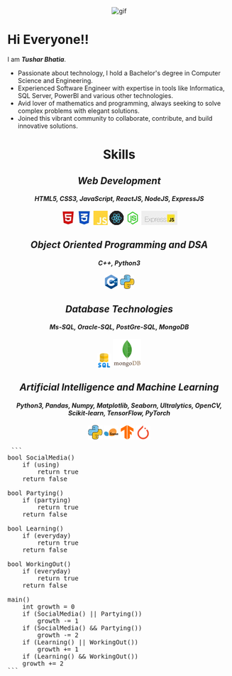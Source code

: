 <p align="center">
  <img src="https://media2.giphy.com/media/v1.Y2lkPTc5MGI3NjExdGN0eXp3Zm9jY2VkdnJ1aW04cnA5NmV0MnZoYmFnaXlmYmcxMmk2diZlcD12MV9pbnRlcm5hbF9naWZfYnlfaWQmY3Q9Zw/H03PuVdwREB21ANkLX/giphy.gif" alt="gif" />
</p>

<h1>Hi Everyone!!</h1>


I am <em><strong>Tushar Bhatia</strong></em>. 

<ul>
  <li>Passionate about technology, I hold a Bachelor's degree in Computer Science and Engineering.</li>
  <li>Experienced Software Engineer with expertise in tools like Informatica, SQL Server, PowerBI and various other technologies.</li>
  <li>Avid lover of mathematics and programming, always seeking to solve complex problems with elegant solutions.</li>
  <li>Joined this vibrant community to collaborate, contribute, and build innovative solutions.</li>
</ul>


<div align="center">
  <h1>Skills</h1>

  <h2><em>Web Development</em></h2>
  <h4><em>HTML5, CSS3, JavaScript, ReactJS, NodeJS, ExpressJS</em></h4>

  <img src="html.JPG" alt="html" />
  <img src="css.JPG" alt="css" />
  <img src="js.JPG" alt="JavaScript" />
  <img src="react.gif" alt="react" />
  <img src="nodejs.JPG" alt="nodejs" />
  <img src="express.JPG" alt="express" />

  <h2><em>Object Oriented Programming and DSA</em></h2>
  <h4><em>C++, Python3</em></h4>
  <img src="c-.png" alt="c++" />
  <img src="python.png" alt="python" />

  <h2><em>Database Technologies</em></h2>
  <h4><em>Ms-SQL, Oracle-SQL, PostGre-SQL, MongoDB</em></h4>
  <img src="sql.png" alt="sql" />
  <img src="mongodb.svg" alt="mongodb" />

  <h2><em>Artificial Intelligence and Machine Learning</em></h2>
  <h4><em>Python3, Pandas, Numpy, Matplotlib, Seaborn, Ultralytics, OpenCV, Scikit-learn, TensorFlow, PyTorch</em></h4>
  <img src="python.png" alt="python" />
  <img src="scikit-learn.png" alt="scikit-learn" />
  <img src="TensorFlow.png" alt="TensorFlow" />
  <img src="PyTorch.png" alt="PyTorch" />
</div>


<pre> ``` 
bool SocialMedia() 
	if (using) 
		return true
	return false

bool Partying()  
	if (partying) 
		return true 
	return false 

bool Learning()  
	if (everyday) 
		return true 
	return false  

bool WorkingOut()  
	if (everyday) 
		return true
	return false  
	
main() 
	int growth = 0 
	if (SocialMedia() || Partying()) 
		growth -= 1 
	if (SocialMedia() && Partying()) 
		growth -= 2
	if (Learning() || WorkingOut()) 
		growth += 1 
	if (Learning() && WorkingOut()) 
	growth += 2 
``` </pre>
<!---
tusharx0809/tusharx0809 is a ✨ particular ✨ repository because its `README.md` (this file) appears on your GitHub profile.
You can click the Preview link to take a look at your changes.
--->
